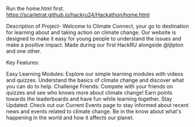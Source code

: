 Run the home.html first. https://scarletrat.github.io/hackru24/Hackathon/home.html

Description of Project- Welcome to Climate Connect, your go to destination for learning about and taking action on climate change. Our website is designed to make it easy for young people to understand the issues and make a positive impact. Made during our first HackRU alongside @ljtpton and one other.

Key Features:

Easy Learning Modules: Explore our simple learning modules with videos and quizzes. Understand the basics of climate change and discover what you can do to help. Challenge Friends: Compete with your friends on quizzes and see who knows more about climate change! Earn points towards the leaderboards and have fun while learning together. Stay Updated: Check out our Current Events page to stay informed about recent news and events related to climate change. Be in the know about what's happening in the world and how it affects our planet.
